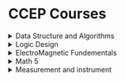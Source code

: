 # CCEP Courses  


    
<details>
  <summary>Data Structure and Algorithms</summary>


#### Prerequisite
📹[Recurcion playlist (Arabic)](https://www.youtube.com/watch?v=t0cHKEof1S8&list=PLBkwGJXcrCATvPBkCUoJzURlO3MIeHZji&pp=iAQB)


#### palylists


📹 Data Structures Course (بالعربي) (java)[ [linear Data Structures]](https://www.youtube.com/playlist?list=PLrW6ND2wzt4o4kYvTrk1xQjCLiIumqTL3) + [[Trees] ](https://www.youtube.com/playlist?list=PLrW6ND2wzt4qGiB9xQIltEOv_dUFTFfq9
) + [[Searching Algorithms]](https://www.youtube.com/playlist?list=PLrW6ND2wzt4rnEsy9xTzGFkI9duFD9X91
) + [[Sorting Algorithms]](https://www.youtube.com/playlist?list=PLrW6ND2wzt4qVfoiiblU95KOWuEnI3xDV
)

📹 [Data Structures Easy to Advanced Course - Full Tutorial from a Microsoft Engineer (بالعربي) (java) ](https://www.youtube.com/watch?v=eNOZjwJVIxg&list=PLF8OvnCBlEY3a1pbPrE6fvNuV3qi-6KRf)



📹 [Data Structures Easy to Advanced Course - Full Tutorial from a Google Engineer (English) (java)](https://www.youtube.com/watch?v=RBSGKlAvoiM) 



📹 [Data Structures Full Course (بالعربي) (C)](https://www.youtube.com/playlist?list=PLoK2Lr1miEm-5zCzKE8siQezj9rvQlnca)



📹 [Data Structures Tutorial from Ainshams Engineering (بالعربي) (C++)](https://www.youtube.com/watch?v=bkGS6TLngpg&list=PLSAVCAIEVqa8yHjRC1XgU2EhSLHB41A1E&pp=iAQB)



📹[Data Structures and Algorithms in 15 Minutes (funny&informative video) ](https://www.youtube.com/watch?v=oz9cEqFynHU&pp=ygURZHNhIGluIDE1IG1pbnV0ZXM%3D)


📹 [Data Structures xor Algorithms (Hindi English) (java)](https://www.youtube.com/watch?v=xLetJpcjHS0&list=PLBlnK6fEyqRj9lld8sWIUNwlKfdUoPd1Y)

#### Books
📖 [Data Structures and Algorithms in Java ™ Sixth Edition (Dr Eman recommended it)](https://github.com/shshankar1/ebooks/blob/master/Data%20Structures%20and%20Algorithms%20in%20Java%2C%206th%20Edition.pdf)

📖 [Grokking Algorithms - Entry Level](https://bit.ly/3xl71jO)

📖 [Algorithms Unplugged - More Advanced](https://link.springer.com/book/10.1007/978-3-642-15328-0)

#### Extra
[Simple DS explanation in Arabic (short Articles) ](https://www.facebook.com/groups/one.million.egyptian.coder/posts/1239392273321877/?__cft__[0]=AZV6Fiaqo5OeIDUssvyzftm9upTyhgeKgQBy4oEGs_dhz64iY_Bvbk3FF-_cd40qCvzW9t0TzwTxNP8Y4oTFZh0SxUN3njmuxb4yuIcANGjxeGxO57zcbHYkfsM9X7VTRbvs19cEDTHSpdjahI5yW4f5&__tn__=%2CO%2CP-R)
[DSA Tutorial (Articles)](https://www.geeksforgeeks.org/data-structures/)

[Visualize Algoritms and datastructures | ](https://visualgo.net/en)

[Visualize Algoritms and datastructures || ](https://www.cs.usfca.edu/~galles/visualization/Algorithms.html)





#### Problems sheets/ladders 

[500+ DSA practice problems with solutions](https://github.com/bollwarm/DataStructuresAlgorithms)

[Crack the coding interview(leetcode)](https://docs.google.com/spreadsheets/d/1pnI8HmSMPcfwrCCu7wYETCXaKDig4VucZDpcjVRuYrE/edit?fbclid=IwAR2xRer71R1VAP-J5u8Y97ZvkqcwrSIyYxw0Lmqp4h4YuS1LUopA9hQkfgI#gid=237636947)

[Grind 75 (leetcode)](https://www.techinterviewhandbook.org/grind75)

[Top interview questions (leetcode) ](https://www.techinterviewhandbook.org/grind75)

</details>


<details>

 <summary>Logic Design</summary>
 
#### playlists

📹[CS221: Digital Design playlist(Waleed A. Yousef) (Arabic)](https://www.youtube.com/playlist?list=PLZNz7wrFA85Antgz1o79xCn1O2nwDEkLH)



📹[Logic design playlist(M-Maher) (Arabic)](https://www.youtube.com/playlist?list=PLm877Wx3hfJ2ZKirS9kzoVRKTEOOt8Cq-)



📹[Logic design playlist(DR-Ayman wahba Ainshams)(Arabic)](https://www.youtube.com/watch?v=CDzThISAz1U&list=PLkOpA9uAb9H3e0isTeEqkR-W5PwV8OSTG)



📹[Logic design playlist(DR-ibrahim emara)(Arabic)](https://www.youtube.com/playlist?list=PLcqi72Z0AS7sWlOqrdLE033WzSczBmUZi)



📹[Boolean Algebra Rules video(Arabic)](https://www.youtube.com/watch?v=5b1F5rJOwgs)

📹[Logic Gates playlist (Arabic)](https://www.youtube.com/playlist?list=PLYvBQARQqTs3PwCQmUmjNUDTSooc5ueF8)


📹[Logic Design playlist (Arabic) ](https://www.youtube.com/playlist?list=PLhx4zaYkEjI8BuPybYhAotW2gKDIT9y2D)



📹[Logic Design playlist (nice Arabic :""") ](https://www.youtube.com/playlist?list=PLjiyR6nPcbxy_nbEQHBj5MwGicZRTRM_w)



📹[Boolean Algebra, Logic Gates & K-Maps (Hindi English)](https://www.youtube.com/watch?v=NqPhPiSer30&list=PLIY8eNdw5tW-yJHsxApeilNjX2Dkll-Ox&index=1)



📹[Logic Gates & K-Maps playlist from video 72:93 (Neso academy) (Hindi English) ](https://www.youtube.com/playlist?list=PLBlnK6fEyqRjMH3mWf6kwqiTbT798eAOm)




📹[Logic Design playlist (All about Electronics) (Hindi English) ](https://www.youtube.com/playlist?list=PLwjK_iyK4LLBC_so3odA64E2MLgIRKafl)

#### Websites
[Online logic gates Simulator](https://logic.ly/demo/)

[Logic design Simulator Software for Desktop ](https://sourceforge.net/projects/circuit/)



</details>


<details>

 <summary>ElectroMagnetic Fundementals</summary> 
 
#### playlists

📹[ElectroMagnetic playlist (M-Maher)(Arabic)](https://www.youtube.com/watch?v=Zngydh4EiUc&list=PLm877Wx3hfJ26h1I9bJdNnH3nPqrvDb-N)

📹[ElectroMagnetic playlist (low Hindi English)](https://www.youtube.com/playlist?list=PLm_MSClsnwm-w_oyXiPFYgtn-oreRmN9Q)



</details>

<details>

<summary>Math 5</summary>

#### palylists

[Probability and Statistics | احتمال واحصاء](https://www.youtube.com/playlist?list=PLHTQwvBrCHHGSs9_D_a7KeWddOS6fXM-W)

</details>

<details>
<summary>Measurement and instrument </summary>

###    لسا :""""""

</details>
